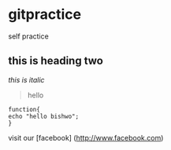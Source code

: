 
# gitpractice
self practice
## this is heading two
*this is italic*
> hello

```
function{
echo "hello bishwo";
}

```
visit our [facebook]
(http://www.facebook.com)